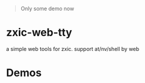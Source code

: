 

> Only some demo now

# zxic-web-tty

a simple web tools for zxic. support at/nv/shell by web





# Demos 

